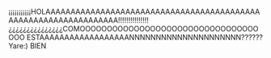 ¡¡¡¡¡¡¡¡¡¡¡HOLAAAAAAAAAAAAAAAAAAAAAAAAAAAAAAAAAAAAAAAAAAAAAAAAAAAAAAAAAAAAAAAAA!!!!!!!!!!!!!!! ¿¿¿¿¿¿¿¿¿¿¿¿¿¿¿COMOOOOOOOOOOOOOOOOOOOOOOOOOOOOOOOOOOOO ESTAAAAAAAAAAAAAAAAAANNNNNNNNNNNNNNNNNNNNN??????
Yare:) BIEN

